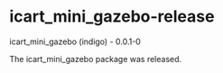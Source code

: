 icart_mini_gazebo-release
=========================
icart_mini_gazebo (indigo) - 0.0.1-0

The icart_mini_gazebo package was released.
